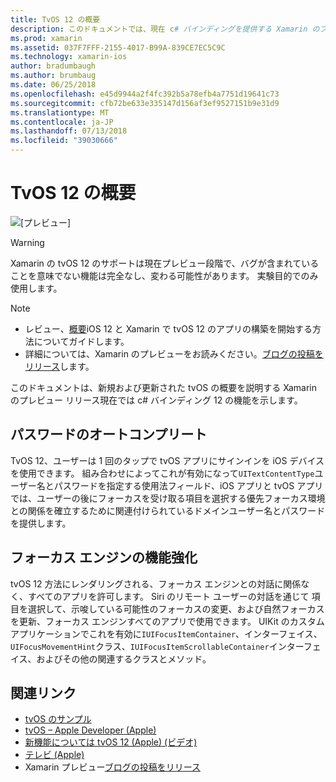```yaml
---
title: TvOS 12 の概要
description: このドキュメントでは、現在 c# バインディングを提供する Xamarin のプレビュー リリースの tvOS 12 で新規および更新された機能の概要についての概要を説明します。
ms.prod: xamarin
ms.assetid: 037F7FFF-2155-4017-B99A-839CE7EC5C9C
ms.technology: xamarin-ios
author: bradumbaugh
ms.author: brumbaug
ms.date: 06/25/2018
ms.openlocfilehash: e45d9944a2f4fc392b5a78efb4a7751d19641c73
ms.sourcegitcommit: cfb72be633e335147d156af3ef9527151b9e31d9
ms.translationtype: MT
ms.contentlocale: ja-JP
ms.lasthandoff: 07/13/2018
ms.locfileid: "39030666"
---
```

# <a name="introduction-to-tvos-12"></a>TvOS 12 の概要

![[プレビュー]](~/media/shared/preview.png)

> [!WARNING]
> Xamarin の tvOS 12 のサポートは現在プレビュー段階で、バグが含まれていることを意味でない機能は完全なし、変わる可能性があります。 実験目的でのみ使用します。

> [!NOTE]
> - レビュー、[概要](~/ios/platform/introduction-to-ios12/get-started.md)iOS 12 と Xamarin で tvOS 12 のアプリの構築を開始する方法についてガイドします。
> - 詳細については、Xamarin のプレビューをお読みください。[ブログの投稿をリリース](https://releases.xamarin.com/preview-release-xcode-10-beta-3/)します。

このドキュメントは、新規および更新された tvOS の概要を説明する Xamarin のプレビュー リリース現在では c# バインディング 12 の機能を示します。

## <a name="password-autofill"></a>パスワードのオートコンプリート

TvOS 12、ユーザーは 1 回のタップで tvOS アプリにサインインを iOS デバイスを使用できます。 組み合わせによってこれが有効になって`UITextContentType`ユーザー名とパスワードを指定する使用法フィールド、iOS アプリと tvOS アプリでは、ユーザーの後にフォーカスを受け取る項目を選択する優先フォーカス環境との関係を確立するために関連付けられているドメインユーザー名とパスワードを提供します。

## <a name="focus-engine-enhancements"></a>フォーカス エンジンの機能強化

tvOS 12 方法にレンダリングされる、フォーカス エンジンとの対話に関係なく、すべてのアプリを許可します。 Siri のリモート ユーザーの対話を通じて 項目を選択して、示唆している可能性のフォーカスの変更、および自然フォーカスを更新、フォーカス エンジンすべてのアプリで使用できます。 UIKit のカスタム アプリケーションでこれを有効に`IUIFocusItemContainer`、インターフェイス、`UIFocusMovementHint`クラス、`IUIFocusItemScrollableContainer`インターフェイス、およびその他の関連するクラスとメソッド。

## <a name="related-links"></a>関連リンク

- [tvOS のサンプル](https://developer.xamarin.com/samples/tvos/all/)
- [tvOS – Apple Developer (Apple)](https://developer.apple.com/tvos/)
- [新機能については tvOS 12 (Apple) (ビデオ)](https://developer.apple.com/videos/play/wwdc2018/208/)
- [テレビ (Apple)](https://www.apple.com/tv/)
- Xamarin プレビュー[ブログの投稿をリリース](https://releases.xamarin.com/preview-release-xcode-10-beta-3/)
